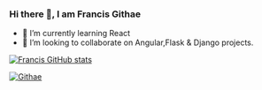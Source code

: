 ### Hi there 👋, I am Francis Githae

- 🌱 I’m currently learning React
- 👯 I’m looking to collaborate on Angular,Flask & Django projects.

[![Francis GitHub stats](https://github-readme-stats.vercel.app/api?username=githaefrancis&show_icons=true&theme=radical)](https://github.com/anuraghazra/github-readme-stats)


[![Githae](https://github-readme-streak-stats.herokuapp.com?user=githaefrancis&theme=gotham)](https://github.com/anuraghazra/github-readme-stats)
